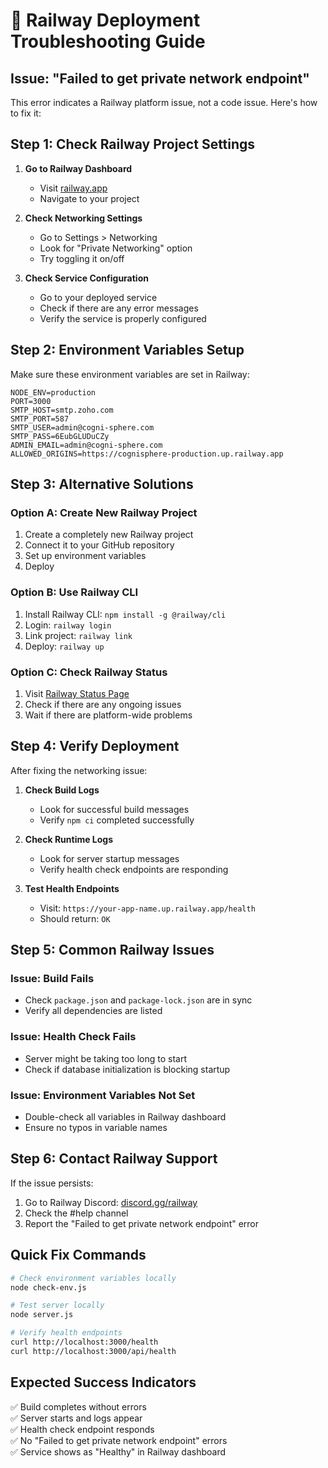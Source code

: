 # 🚨 Railway Deployment Troubleshooting Guide

## Issue: "Failed to get private network endpoint"

This error indicates a Railway platform issue, not a code issue. Here's how to fix it:

## Step 1: Check Railway Project Settings

1. **Go to Railway Dashboard**
   - Visit [railway.app](https://railway.app)
   - Navigate to your project

2. **Check Networking Settings**
   - Go to Settings > Networking
   - Look for "Private Networking" option
   - Try toggling it on/off

3. **Check Service Configuration**
   - Go to your deployed service
   - Check if there are any error messages
   - Verify the service is properly configured

## Step 2: Environment Variables Setup

Make sure these environment variables are set in Railway:

```
NODE_ENV=production
PORT=3000
SMTP_HOST=smtp.zoho.com
SMTP_PORT=587
SMTP_USER=admin@cogni-sphere.com
SMTP_PASS=6EubGLUDuCZy
ADMIN_EMAIL=admin@cogni-sphere.com
ALLOWED_ORIGINS=https://cognisphere-production.up.railway.app
```

## Step 3: Alternative Solutions

### Option A: Create New Railway Project
1. Create a completely new Railway project
2. Connect it to your GitHub repository
3. Set up environment variables
4. Deploy

### Option B: Use Railway CLI
1. Install Railway CLI: `npm install -g @railway/cli`
2. Login: `railway login`
3. Link project: `railway link`
4. Deploy: `railway up`

### Option C: Check Railway Status
1. Visit [Railway Status Page](https://status.railway.app/)
2. Check if there are any ongoing issues
3. Wait if there are platform-wide problems

## Step 4: Verify Deployment

After fixing the networking issue:

1. **Check Build Logs**
   - Look for successful build messages
   - Verify `npm ci` completed successfully

2. **Check Runtime Logs**
   - Look for server startup messages
   - Verify health check endpoints are responding

3. **Test Health Endpoints**
   - Visit: `https://your-app-name.up.railway.app/health`
   - Should return: `OK`

## Step 5: Common Railway Issues

### Issue: Build Fails
- Check `package.json` and `package-lock.json` are in sync
- Verify all dependencies are listed

### Issue: Health Check Fails
- Server might be taking too long to start
- Check if database initialization is blocking startup

### Issue: Environment Variables Not Set
- Double-check all variables in Railway dashboard
- Ensure no typos in variable names

## Step 6: Contact Railway Support

If the issue persists:
1. Go to Railway Discord: [discord.gg/railway](https://discord.gg/railway)
2. Check the #help channel
3. Report the "Failed to get private network endpoint" error

## Quick Fix Commands

```bash
# Check environment variables locally
node check-env.js

# Test server locally
node server.js

# Verify health endpoints
curl http://localhost:3000/health
curl http://localhost:3000/api/health
```

## Expected Success Indicators

✅ Build completes without errors  
✅ Server starts and logs appear  
✅ Health check endpoint responds  
✅ No "Failed to get private network endpoint" errors  
✅ Service shows as "Healthy" in Railway dashboard 